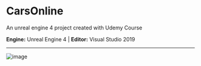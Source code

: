 # CarsOnline

An unreal engine 4 project created with Udemy Course

**Engine:** Unreal Engine 4 | **Editor:** Visual Studio 2019

---

![image](https://github.com/user-attachments/assets/d1ac0ab0-8a17-48b6-b5e8-04ccc6d3413d)
